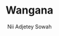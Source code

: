 ---
title: Wangana
github: https://github.com/nadjetey/wangana
demo: http://thesowah.github.io/wangana/
author: Nii Adjetey Sowah
ssg:
  - Jekyll
cms:
  - No Cms
---